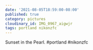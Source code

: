 ```yaml
---
date: '2021-08-05T18:59:00-08:00'
published: true
category: pictures
cloudinary_id: IMG_0967_aigwjr
tags: portland nikonzfc
---
```


Sunset in the Pearl. #portland #nikonzfc